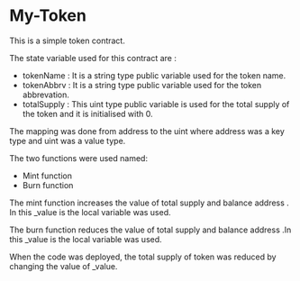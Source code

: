 # My-Token
This is a simple token contract.

The state variable used for this contract are :

- tokenName : It is a string type public variable used for the token name.
- tokenAbbrv : It is a string type public variable used for the token abbrevation.
- totalSupply : This uint type public variable is used for the total supply of the token and it is initialised with 0.

The mapping was done from address to the uint where address was a key type and uint was a value type. 

The two functions were used named:

- Mint function
- Burn function

The mint function increases the value of total supply and balance address . In this _value is the local variable was used.

The burn function reduces the value of total supply and balance address .In this _value is the local variable was used.

When the code was deployed, the total supply of token was reduced by changing the value of _value.

